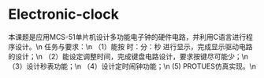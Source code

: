 # Electronic-clock

本课题是应用MCS-51单片机设计多功能电子钟的硬件电路，并利用C语言进行程序设计。\n
任务与要求：\n
（1）能按 时：分：秒 进行显示，完成显示驱动电路的设计；\n
（2）能设定调整时间，完成键盘电路设计，要求按键尽可能少；\n
（3）设计秒表功能；\n
（4）设计定时闹钟功能；\n
 (5) PROTUES仿真实现。\n
